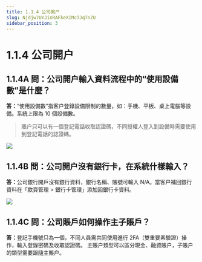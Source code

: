 ```yaml
---
title: 1.1.4 公司開户
slug: Njdjw7UYJinRAFkeXIMcTJqTnZU
sidebar_position: 3
---
```



# 1.1.4 公司開户

## 1.1.4A 問：公司開户輸入資料流程中的“使用設備數”是什麼？

<b>答：</b>“使用設備數”指客户登錄設備限制的數量，如：手機、平板、桌上電腦等設備。系統上限為 10 個設備數。

> 賬户只可以有一個登記電話收取認證碼，不同授權人登入到設備時需要使用到登記電話的認證碼。

<img src="/assets/SIT7br6tyo3MKHxjXmNcWa4NnOf.png" src-width="1093" src-height="1290" align="center"/>

## 1.1.4B 問：公司開户沒有銀行卡，在系統什樣輸入？

<b>答：</b>公司銀行開戶沒有銀行資料，銀行名稱、賬號可輸入 N/A。當客户補回銀行資料在「款頁管理 &gt; 銀行卡管理」添加回銀行卡資料。

<img src="/assets/DD6UbLhHSoY8aCxWbK0ciqn5nWd.png" src-width="2706" src-height="1228" align="center"/>

## 1.1.4C 問：公司賬戶如何操作主子賬戶？

<b>答：</b>登記手機號只為一個，不同人員需共同使用進行 2FA（雙重要素驗證）操作，輸入登錄密碼及收取認證碼。
主賬户類型可以區分現金、融資賬户，子賬户的類型需要跟隨主賬户。

